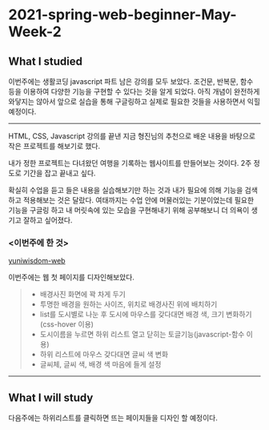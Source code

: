 # 2021-spring-web-beginner-May-Week-2

## What I studied

이번주에는 생활코딩 javascript 파트 남은 강의를 모두 보았다. 
조건문, 반복문, 함수 등을 이용하여 다양한 기능을 구현할 수 있다는 것을 알게 되었다. 아직 개념이 완전하게 와닿지는 않아서 앞으로 실습을 통해 구글링하고 실제로 필요한 것들을 사용하면서 익힐 예정이다. 

---

HTML, CSS, Javascript 강의를 끝낸 지금 형진님의 추천으로 배운 내용을 바탕으로 작은 프로젝트를 해보기로 했다. 

내가 정한 프로젝트는 다녀왔던 여행을 기록하는 웹사이트를 만들어보는 것이다. 2주 정도로 기간을 잡고 끝내고 싶다. 

확실히 수업을 듣고 들은 내용을 실습해보기만 하는 것과 내가 필요에 의해 기능을 검색하고 적용해보는 것은 달랐다. 여태까지는 수업 안에 머물러있는 기분이었는데 필요한 기능을 구글링 하고 내 머릿속에 있는 모습을 구현해내기 위해 공부해보니 더 의욕이 생기고 잘하고 싶어졌다. 

### <이번주에 한 것>
[yuniwisdom-web](https://yuniwisdom.github.io/web/file/html/web.html)

이번주에는 웹 첫 페이지를 디자인해보았다. 

>* 배경사진 화면에 꽉 차게 두기
>* 투명한 배경을 원하는 사이즈, 위치로 배경사진 위에 배치하기
>* list를 도시별로 나눈 후 도시에 마우스를 갖다대면 배경 색, 크기 변화하기(css-hover 이용)
>* 도시이름을 누르면 하위 리스트 열고 닫히는 토글기능(javascript-함수 이용)
>* 하위 리스트에 마우스 갖다대면 글씨 색 변화
>* 글씨체, 글씨 색, 배경 색 마음에 들게 설정

---

## What I will study

다음주에는 하위리스트를 클릭하면 뜨는 페이지들을 디자인 할 예정이다. 

